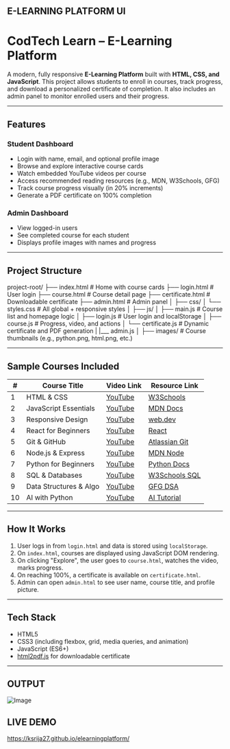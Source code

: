 ## E-LEARNING PLATFORM UI

#  CodTech Learn – E-Learning Platform

A modern, fully responsive **E-Learning Platform** built with **HTML, CSS, and JavaScript**. This project allows students to enroll in courses, track progress, and download a personalized certificate of completion. It also includes an admin panel to monitor enrolled users and their progress.

---

##  Features

###  Student Dashboard
-  Login with name, email, and optional profile image
-  Browse and explore interactive course cards
-  Watch embedded YouTube videos per course
-  Access recommended reading resources (e.g., MDN, W3Schools, GFG)
-  Track course progress visually (in 20% increments)
-  Generate a PDF certificate on 100% completion

### Admin Dashboard
-  View logged-in users
-  See completed course for each student
-  Displays profile images with names and progress

---

##  Project Structure
project-root/
├── index.html # Home with course cards
├── login.html # User login
├── course.html # Course detail page
├── certificate.html # Downloadable certificate
├── admin.html # Admin panel
│
├── css/
│ └── styles.css # All global + responsive styles
│
├── js/
│ ├── main.js # Course list and homepage logic
│ ├── login.js # User login and localStorage
│ ├── course.js # Progress, video, and actions
│ └── certificate.js # Dynamic certificate and PDF generation
|  |___ admin.js 
│
├── images/ # Course thumbnails (e.g., python.png, html.png, etc.)


---

##  Sample Courses Included

| # | Course Title            | Video Link                                               | Resource Link                                   |
|---|-------------------------|-----------------------------------------------------------|-------------------------------------------------|
| 1 | HTML & CSS              | [YouTube](https://www.youtube.com/embed/mU6anWqZJcc)     | [W3Schools](https://www.w3schools.com/html/)   |
| 2 | JavaScript Essentials   | [YouTube](https://www.youtube.com/embed/hdI2bqOjy3c)     | [MDN Docs](https://developer.mozilla.org/)     |
| 3 | Responsive Design       | [YouTube](https://www.youtube.com/embed/srvUrASNj0s)     | [web.dev](https://web.dev/learn/css/)          |
| 4 | React for Beginners     | [YouTube](https://www.youtube.com/embed/bMknfKXIFA8)     | [React](https://react.dev/learn)               |
| 5 | Git & GitHub            | [YouTube](https://www.youtube.com/embed/RGOj5yH7evk)     | [Atlassian Git](https://www.atlassian.com/git) |
| 6 | Node.js & Express       | [YouTube](https://www.youtube.com/embed/Oe421EPjeBE)     | [MDN Node](https://developer.mozilla.org/)     |
| 7 | Python for Beginners    | [YouTube](https://www.youtube.com/embed/_uQrJ0TkZlc)     | [Python Docs](https://docs.python.org/3/)      |
| 8 | SQL & Databases         | [YouTube](https://www.youtube.com/embed/7S_tz1z_5bA)     | [W3Schools SQL](https://www.w3schools.com/sql) |
| 9 | Data Structures & Algo  | [YouTube](https://www.youtube.com/embed/8hly31xKli0)     | [GFG DSA](https://www.geeksforgeeks.org/data-structures/) |
|10 | AI with Python          | [YouTube](https://www.youtube.com/embed/aircAruvnKk)     | [AI Tutorial](https://www.tutorialspoint.com/artificial_intelligence/index.htm) |

---

## How It Works

1. User logs in from `login.html` and data is stored using `localStorage`.
2. On `index.html`, courses are displayed using JavaScript DOM rendering.
3. On clicking "Explore", the user goes to `course.html`, watches the video, marks progress.
4. On reaching 100%, a certificate is available on `certificate.html`.
5. Admin can open `admin.html` to see user name, course title, and profile picture.

---

##  Tech Stack

-  HTML5
-  CSS3 (including flexbox, grid, media queries, and animation)
-  JavaScript (ES6+)
-  [html2pdf.js](https://github.com/eKoopmans/html2pdf) for downloadable certificate

---

## OUTPUT

![Image](https://github.com/user-attachments/assets/18306431-61bd-466a-ae7a-46ac60c81426)

## LIVE DEMO
https://ksrija27.github.io/elearningplatform/
 






